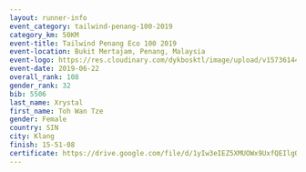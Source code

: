 ```yaml
--- 
layout: runner-info 
event_category: tailwind-penang-100-2019 
category_km: 50KM 
event-title: Tailwind Penang Eco 100 2019 
event-location: Bukit Mertajam, Penang, Malaysia 
event-logo: https://res.cloudinary.com/dykbosktl/image/upload/v1573614442/Logo/Logo_gqlzi3.jpg 
event-date: 2019-06-22 
overall_rank: 108
gender_rank: 32
bib: 5506
last_name: Xrystal
first_name: Toh Wan Tze
gender: Female
country: SIN
city: Klang
finish: 15-51-08
certificate: https://drive.google.com/file/d/1yIw3eIEZ5XMUOWx9UxfQEIlgQx5yOtH/view?usp=sharing
--- 
```

